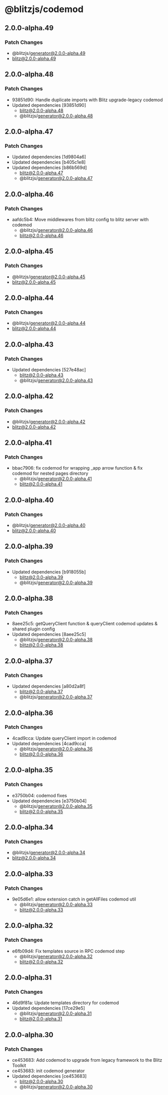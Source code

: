 # @blitzjs/codemod

## 2.0.0-alpha.49

### Patch Changes

- @blitzjs/generator@2.0.0-alpha.49
- blitz@2.0.0-alpha.49

## 2.0.0-alpha.48

### Patch Changes

- 93851d90: Handle duplicate imports with Blitz upgrade-legacy codemod
- Updated dependencies [93851d90]
  - blitz@2.0.0-alpha.48
  - @blitzjs/generator@2.0.0-alpha.48

## 2.0.0-alpha.47

### Patch Changes

- Updated dependencies [1d9804a6]
- Updated dependencies [b405c1e8]
- Updated dependencies [b86b569d]
  - blitz@2.0.0-alpha.47
  - @blitzjs/generator@2.0.0-alpha.47

## 2.0.0-alpha.46

### Patch Changes

- aafdc5b4: Move middlewares from blitz config to blitz server with codemod
  - @blitzjs/generator@2.0.0-alpha.46
  - blitz@2.0.0-alpha.46

## 2.0.0-alpha.45

### Patch Changes

- @blitzjs/generator@2.0.0-alpha.45
- blitz@2.0.0-alpha.45

## 2.0.0-alpha.44

### Patch Changes

- @blitzjs/generator@2.0.0-alpha.44
- blitz@2.0.0-alpha.44

## 2.0.0-alpha.43

### Patch Changes

- Updated dependencies [527e48ac]
  - blitz@2.0.0-alpha.43
  - @blitzjs/generator@2.0.0-alpha.43

## 2.0.0-alpha.42

### Patch Changes

- @blitzjs/generator@2.0.0-alpha.42
- blitz@2.0.0-alpha.42

## 2.0.0-alpha.41

### Patch Changes

- bbac7906: fix codemod for wrapping \_app arrow function & fix codemod for nested pages directory
  - @blitzjs/generator@2.0.0-alpha.41
  - blitz@2.0.0-alpha.41

## 2.0.0-alpha.40

### Patch Changes

- @blitzjs/generator@2.0.0-alpha.40
- blitz@2.0.0-alpha.40

## 2.0.0-alpha.39

### Patch Changes

- Updated dependencies [b918055b]
  - blitz@2.0.0-alpha.39
  - @blitzjs/generator@2.0.0-alpha.39

## 2.0.0-alpha.38

### Patch Changes

- 8aee25c5: getQueryClient function & queryClient codemod updates & shared plugin config
- Updated dependencies [8aee25c5]
  - @blitzjs/generator@2.0.0-alpha.38
  - blitz@2.0.0-alpha.38

## 2.0.0-alpha.37

### Patch Changes

- Updated dependencies [a80d2a8f]
  - blitz@2.0.0-alpha.37
  - @blitzjs/generator@2.0.0-alpha.37

## 2.0.0-alpha.36

### Patch Changes

- 4cad9cca: Update queryClient import in codemod
- Updated dependencies [4cad9cca]
  - @blitzjs/generator@2.0.0-alpha.36
  - blitz@2.0.0-alpha.36

## 2.0.0-alpha.35

### Patch Changes

- e3750b04: codemod fixes
- Updated dependencies [e3750b04]
  - @blitzjs/generator@2.0.0-alpha.35
  - blitz@2.0.0-alpha.35

## 2.0.0-alpha.34

### Patch Changes

- @blitzjs/generator@2.0.0-alpha.34
- blitz@2.0.0-alpha.34

## 2.0.0-alpha.33

### Patch Changes

- 9e05d6e1: allow extension catch in getAllFiles codemod util
  - @blitzjs/generator@2.0.0-alpha.33
  - blitz@2.0.0-alpha.33

## 2.0.0-alpha.32

### Patch Changes

- e6fb09d4: Fix templates source in RPC codemod step
  - @blitzjs/generator@2.0.0-alpha.32
  - blitz@2.0.0-alpha.32

## 2.0.0-alpha.31

### Patch Changes

- 46d9f81a: Update templates directory for codemod
- Updated dependencies [17ce29e5]
  - @blitzjs/generator@2.0.0-alpha.31
  - blitz@2.0.0-alpha.31

## 2.0.0-alpha.30

### Patch Changes

- ce453683: Add codemod to upgrade from legacy framework to the Blitz Toolkit
- ce453683: init codemod generator
- Updated dependencies [ce453683]
  - blitz@2.0.0-alpha.30
  - @blitzjs/generator@2.0.0-alpha.30
